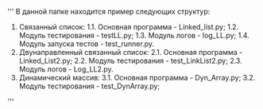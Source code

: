 '''
В данной папке находится пример следующих структур:
1. Связанный список:
1.1. Основная программа - Linked_list.py;
1.2. Модуль тестирования - testLL.py;
1.3. Модуль логов - log_LL.py;
1.4. Модуль запуска тестов - test_runner.py.
2. Двунаправленный связанный список:
2.1.  Основная программа - Linked_List2.py;
2.2. Модуль тестирования - test_LinkList2.py;
2.3. Модуль логов - Log_LL2.py.
3. Динамический массив: 
3.1. Основная программа - Dyn_Array.py;
3.2. Модуль тестирования - test_DynArray.py;

'''

